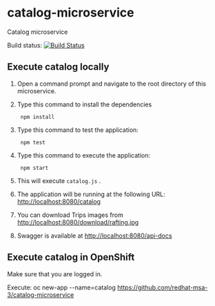 # catalog-microservice
Catalog microservice

Build status: [![Build Status](https://travis-ci.org/redhat-msa-3/catalog-microservice.svg?branch=master)](https://travis-ci.org/redhat-msa-3/catalog-microservice)


Execute catalog locally
-----------------------

1. Open a command prompt and navigate to the root directory of this microservice.
2. Type this command to install the dependencies

        npm install

3. Type this command to test the application:

        npm test

4. Type this command to execute the application:

        npm start

5. This will execute `catalog.js` .
6. The application will be running at the following URL: <http://localhost:8080/catalog>
7. You can download Trips images from <http://localhost:8080/download/rafting.jpg>
8. Swagger is available at <http://localhost:8080/api-docs>


Execute catalog in OpenShift
-----------------------------

Make sure that you are logged in.

Execute:
    oc new-app --name=catalog https://github.com/redhat-msa-3/catalog-microservice
    
